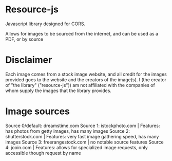 # Resource-js
Javascript library designed for CORS.

Allows for images to be sourced from the internet, and can be used as a PDF, or by source
# Disclaimer
Each image comes from a stock image website, and all credit for the images provided goes to the website and the creators of the image(s).
I (the creator of "the library" ("resource-js")) am not affiliated with the companies of whom supply the images that the library provides.
# Image sources
Source 0/default: dreamstime.com
Source 1: istockphoto.com | Features: has photos from getty images, has many images
Source 2: shutterstock.com | Features: very fast image gathering speed, has many images
Source 3: freerangestock.com | no notable source features
Source 4: jooin.com | Features: allows for specialized image requests, only accessible though request by name

